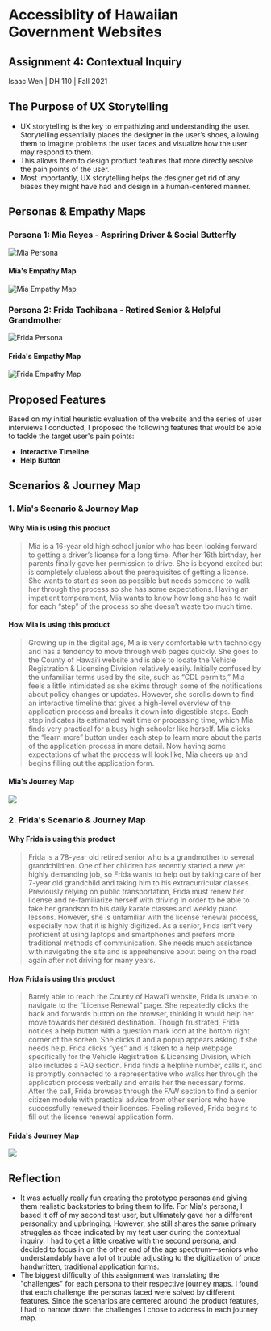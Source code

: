 # Accessiblity of Hawaiian Government Websites

## Assignment 4: Contextual Inquiry
Isaac Wen | DH 110 | Fall 2021

## The Purpose of UX Storytelling
* UX storytelling is the key to empathizing and understanding the user. Storytelling essentially places the designer in the user’s shoes, 
  allowing them to imagine problems the user faces and visualize how the user may respond to them. 
* This allows them to design product features that more directly resolve the pain points of the user.
* Most importantly, UX storytelling helps the designer get rid of any biases they might have had and design in a human-centered manner.

## Personas & Empathy Maps
### Persona 1: Mia Reyes - Aspriring Driver & Social Butterfly
![Mia Persona](https://github.com/isaacwen01/DH110/blob/main/Assignments/A04/Mia%20Persona.png)

#### Mia's Empathy Map
![Mia Empathy Map](https://github.com/isaacwen01/DH110/blob/main/Assignments/A04/Mia%20Reyes%20Empathy%20Map.png)


### Persona 2: Frida Tachibana - Retired Senior & Helpful Grandmother
![Frida Persona](https://github.com/isaacwen01/DH110/blob/main/Assignments/A04/Frida%20Persona.png)

#### Frida's Empathy Map
![Frida Empathy Map](https://github.com/isaacwen01/DH110/blob/main/Assignments/A04/Frida%20Tachibana%20Empathy%20Map.png)


## Proposed Features
Based on my initial heuristic evaluation of the website and the series of user interviews I conducted, I proposed the following features
that would be able to tackle the target user's pain points:
* **Interactive Timeline**
* **Help Button**


## Scenarios & Journey Map

### 1. Mia's Scenario & Journey Map
#### Why Mia is using this product
> Mia is a 16-year old high school junior who has been looking forward to getting a driver’s license for a long time. After her 16th birthday, her parents finally gave her permission to drive. She is beyond excited but is completely clueless about the prerequisites of getting a license. She wants to start as soon as possible but needs someone to walk her through the process so she has some expectations. Having an impatient temperament, Mia wants to know how long she has to wait for each “step” of the process so she doesn’t waste too much time. 

#### How Mia is using this product
> Growing up in the digital age, Mia is very comfortable with technology and has a tendency to move through web pages quickly. She goes to the County of Hawai’i website and is able to locate the Vehicle Registration & Licensing Division relatively easily. Initially confused by the unfamiliar terms used by the site, such as “CDL permits,” Mia feels a little intimidated as she skims through some of the notifications about policy changes or updates. However, she scrolls down to find an interactive timeline that gives a high-level overview of the application process and breaks it down into digestible steps. Each step indicates its estimated wait time or processing time, which Mia finds very practical for a busy high schooler like herself. Mia clicks the “learn more” button under each step to learn more about the parts of the application process in more detail. Now having some expectations of what the process will look like, Mia cheers up and begins filling out the application form.

#### Mia's Journey Map
<img src="/images/Persona%201%20Journey%20Map.png">


### 2. Frida's Scenario & Journey Map
#### Why Frida is using this product
> Frida is a 78-year old retired senior who is a grandmother to several grandchildren. One of her children has recently started a new yet highly demanding job, so Frida wants to help out by taking care of her 7-year old grandchild and taking him to his extracurricular classes. Previously relying on public transportation, Frida must renew her license and re-familiarize herself with driving in order to be able to take her grandson to his daily karate classes and weekly piano lessons. However, she is unfamiliar with the license renewal process, especially now that it is highly digitized. As a senior, Frida isn’t very proficient at using laptops and smartphones and prefers more traditional methods of communication. She needs much assistance with navigating the site and is apprehensive about being on the road again after not driving for many years.

#### How Frida is using this product
> Barely able to reach the County of Hawai’i website, Frida is unable to navigate to the “License Renewal” page. She repeatedly clicks the back and forwards button on the browser, thinking it would help her move towards her desired destination. Though frustrated, Frida notices a help button with a question mark icon at the bottom right corner of the screen. She clicks it and a popup appears asking if she needs help. Frida clicks “yes” and is taken to a help webpage specifically for the Vehicle Registration & Licensing Division, which also includes a FAQ section. Frida finds a helpline number, calls it, and is promptly connected to a representative who walks her through the application process verbally and emails her the necessary forms. After the call, Frida browses through the FAW section to find a senior citizen module with practical advice from other seniors who have successfully renewed their licenses. Feeling relieved, Frida begins to fill out the license renewal application form.

#### Frida's Journey Map
<img src="/images/Persona%202%20Journey%20Map.png">



## Reflection
* It was actually really fun creating the prototype personas and giving them realistic backstories to bring them to life. For Mia's persona, I based it off of my second test user, but ultimately gave her a different personality and upbringing. However, she still shares the same primary struggles as those indicated by my test user during the contextual inquiry. I had to get a little creative with the second persona, and decided to focus in on the other end of the age spectrum––seniors who understandably have a lot of trouble adjusting to the digitization of once handwritten, traditional application forms.
* The biggest difficulty of this assignment was translating the "challenges" for each persona to their respective journey maps. I found that each challenge the 
personas faced were solved by different features. Since the scenarios are centered around the product features, I had to narrow down the challenges I chose to address in each journey map.

